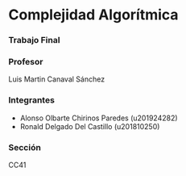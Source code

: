 # Complejidad Algorítmica

### Trabajo Final


### Profesor
Luis Martin Canaval Sánchez


### Integrantes

- Alonso Olbarte Chirinos Paredes (u201924282)
- Ronald Delgado Del Castillo (u201810250)


### Sección
CC41
